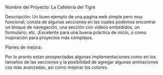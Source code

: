 Nombre del Proyecto:
La Cafetería del Tigre

Descripción:
Un buen ejemplo de una pagina web simple pero muy funcional; consta de algunas secciones en las cuales podemos encontrar un bloque de navegación, una sección con videos embedidos, un formulario, etc.
¡Excelente para una buena práctica de inicio, o como inspiración para proyectos más complejos.

Planes de mejora:

Por lo pronto estan prospectadas algunas implementaciones como en los tamaños de las secciones y la posibilidad de agregar algunas animaciones css más avanzadas, así como mejorar los colores.
